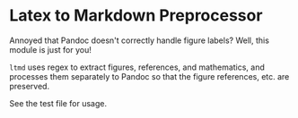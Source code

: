 Latex to Markdown Preprocessor
==============================

Annoyed that Pandoc doesn't correctly handle figure labels? Well, this module
is just for you!

```ltmd``` uses regex to extract figures, references, and mathematics, and 
processes them separately to Pandoc so that the figure references, etc. are
preserved.

See the test file for usage.
